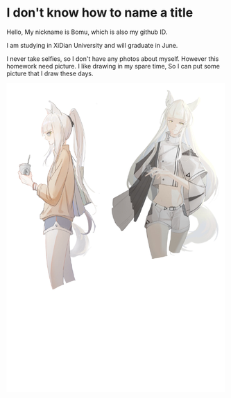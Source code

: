 # I don't know how to name a title

Hello, My nickname is Bomu, which is also my github ID.



I am studying in XiDian University and will graduate in June.



I never take selfies, so I don't have any photos about myself. However this homework need picture. I like drawing in my spare time, So I can put some picture that I draw these days.

![【明日方舟】白金](../asset/pic1.jpg)







